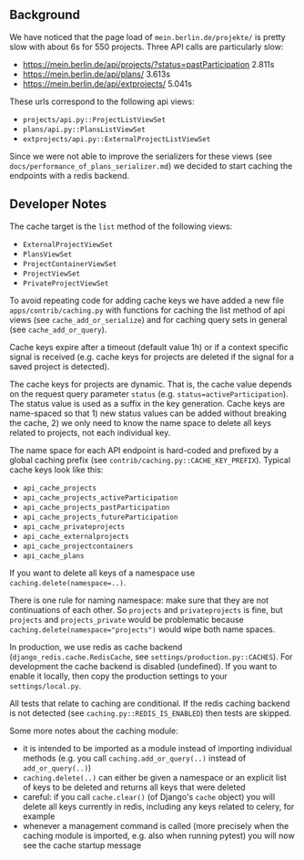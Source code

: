 

## Background

We have noticed that the page load of `mein.berlin.de/projekte/` is pretty slow with about 6s for 550 projects. Three API calls are particularly slow:

- https://mein.berlin.de/api/projects/?status=pastParticipation		2.811s
- https://mein.berlin.de/api/plans/					                      3.613s
- https://mein.berlin.de/api/extprojects/				                  5.041s

These urls correspond to the following api views:

- `projects/api.py::ProjectListViewSet`
- `plans/api.py::PlansListViewSet`
- `extprojects/api.py::ExternalProjectListViewSet`

Since we were not able to improve the serializers for these views (see `docs/performance_of_plans_serializer.md`) we decided to start caching the endpoints with a redis backend.

## Developer Notes

The cache target is the `list` method of the following views:

- `ExternalProjectViewSet`
- `PlansViewSet`
- `ProjectContainerViewSet`
- `ProjectViewSet`
- `PrivateProjectViewSet`

To avoid repeating code for adding cache keys we have added a new file `apps/contrib/caching.py` with functions for caching the list method of api views (see `cache_add_or_serialize`) and for caching query sets in general (see `cache_add_or_query`).

Cache keys expire after a timeout (default value 1h) or if a context specific signal is received (e.g. cache keys for projects are deleted if the signal for a saved project is detected).

The cache keys for projects are dynamic. That is, the cache value depends on the request query parameter `status` (e.g. `status=activeParticipation`). The status value is used as a suffix in the key generation. Cache keys are name-spaced so that 1) new status values can be added without breaking the cache, 2) we only need to know the name space to delete all keys related to projects, not each individual key.

The name space for each API endpoint is hard-coded and prefixed by a global caching prefix (see `contrib/caching.py::CACHE_KEY_PREFIX`). Typical cache keys look like this:
- `api_cache_projects`
- `api_cache_projects_activeParticipation`
- `api_cache_projects_pastParticipation`
- `api_cache_projects_futureParticipation`
- `api_cache_privateprojects`
- `api_cache_externalprojects`
- `api_cache_projectcontainers`
- `api_cache_plans`

If you want to delete all keys of a namespace use `caching.delete(namespace=..)`.

There is one rule for naming namespace: make sure that they are not continuations of each other. So `projects` and `privateprojects` is fine, but `projects` and `projects_private` would be problematic because `caching.delete(namespace="projects")` would wipe both name spaces.

In production, we use redis as cache backend (`django_redis.cache.RedisCache`, see `settings/production.py::CACHES`). For development the cache backend is disabled (undefined). If you want to enable it locally, then copy the production settings to your `settings/local.py`.

All tests that relate to caching are conditional. If the redis caching backend is not detected (see `caching.py::REDIS_IS_ENABLED`) then tests are skipped.

Some more notes about the caching module:
- it is intended to be imported as a module instead of importing individual methods (e.g. you call `caching.add_or_query(..)` instead of `add_or_query(..)`)
- `caching.delete(..)` can either be given a namespace or an explicit list of keys to be deleted and returns all keys that were deleted
- careful: if you call `cache.clear()` (of Django's `cache` object) you will delete all keys currently in redis, including any keys related to celery, for example
- whenever a management command is called (more precisely when the caching module is imported, e.g. also when running pytest) you will now see the cache startup message
